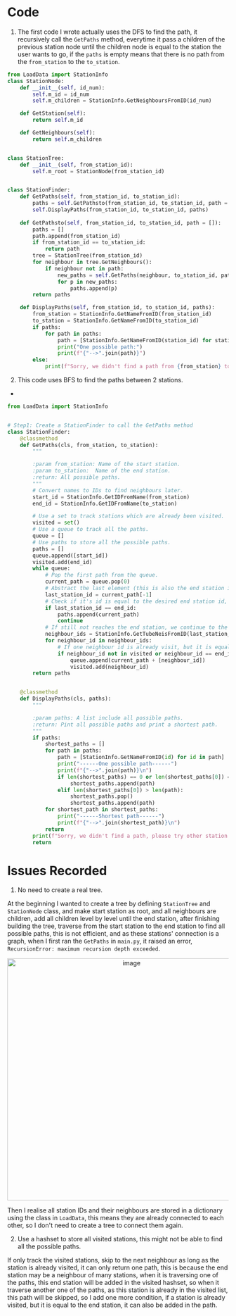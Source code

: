 # Code
1. The first code I wrote actually uses the DFS to find the path, it recursively call the `GetPaths` method, everytime it pass a children of the previous station node until the children node is equal to the station the user wants to go, if the `paths` is empty means that there is no path from the `from_station` to the `to_station`.
```py
from LoadData import StationInfo
class StationNode:
    def __init__(self, id_num):
        self.m_id = id_num
        self.m_children = StationInfo.GetNeighboursFromID(id_num)

    def GetStation(self):
        return self.m_id

    def GetNeighbours(self):
        return self.m_children


class StationTree:
    def __init__(self, from_station_id):
        self.m_root = StationNode(from_station_id)


class StationFinder:
    def GetPaths(self, from_station_id, to_station_id):
        paths = self.GetPathsto(from_station_id, to_station_id, path = [])
        self.DisplayPaths(from_station_id, to_station_id, paths)
    
    def GetPathsto(self, from_station_id, to_station_id, path = []):
        paths = []
        path.append(from_station_id)
        if from_station_id == to_station_id:
            return path
        tree = StationTree(from_station_id)
        for neighbour in tree.GetNeighbours():
            if neighbour not in path:
                new_paths = self.GetPaths(neighbour, to_station_id, path)
                for p in new_paths:
                    paths.append(p)
        return paths

    def DisplayPaths(self, from_station_id, to_station_id, paths):
        from_station = StationInfo.GetNameFromID(from_station_id)
        to_station = StationInfo.GetNameFromID(to_station_id)
        if paths:
            for path in paths:
                path = [StationInfo.GetNameFromID(station_id) for station_id in path]
                print("One possible path:")
                print(f"{"-->".join(path)}")
        else:
            print(f"Sorry, we didn't find a path from {from_station} to {to_station}.")

```

2. This code uses BFS to find the paths between 2 stations.
- 
```py
from LoadData import StationInfo


# Step1: Create a StationFinder to call the GetPaths method
class StationFinder:
    @classmethod
    def GetPaths(cls, from_station, to_station):
        """

        :param from_station: Name of the start station.
        :param to_station:  Name of the end station.
        :return: All possible paths.
        """
        # Convert names to IDs to find neighbours later.
        start_id = StationInfo.GetIDFromName(from_station)
        end_id = StationInfo.GetIDFromName(to_station)

        # Use a set to track stations which are already been visited.
        visited = set()
        # Use a queue to track all the paths.
        queue = []
        # Use paths to store all the possible paths.
        paths = []
        queue.append([start_id])
        visited.add(end_id)
        while queue:
            # Pop the first path from the queue.
            current_path = queue.pop(0)
            # Abstract the last element (this is also the end station id) of the path.
            last_station_id = current_path[-1]
            # Check if it's id is equal to the desired end station id, if it is, add this path to paths.
            if last_station_id == end_id:
                paths.append(current_path)
                continue
            # If still not reaches the end station, we continue to the next level to find the end station.
            neighbour_ids = StationInfo.GetTubeNeisFromID(last_station_id)
            for neighbour_id in neighbour_ids:
                # If one neighbour id is already visit, but it is equal to the end station id, it means this is a new path, we also should add this path to paths.
                if neighbour_id not in visited or neighbour_id == end_id:
                    queue.append(current_path + [neighbour_id])
                    visited.add(neighbour_id)
        return paths


    @classmethod
    def DisplayPaths(cls, paths):
        """

        :param paths: A list include all possible paths.
        :return: Pint all possible paths and print a shortest path.
        """
        if paths:
            shortest_paths = []
            for path in paths:
                path = [StationInfo.GetNameFromID(id) for id in path]
                print("------One possible path------")
                print(f"{"-->".join(path)}\n")
                if len(shortest_paths) == 0 or len(shortest_paths[0]) == len(path):
                    shortest_paths.append(path)
                elif len(shortest_paths[0]) > len(path):
                    shortest_paths.pop()
                    shortest_paths.append(path)
            for shortest_path in shortest_paths:
                print("------Shortest path------")
                print(f"{"-->".join(shortest_path)}\n")
            return
        print(f"Sorry, we didn't find a path, please try other station.")
        return

```

# Issues Recorded

1. No need to create a real tree.

At the beginning I wanted to create a tree by defining `StationTree` and `StationNode` class, and make start station as root, and all neighbours are children, add all children level by level until the end station, after finishing building the tree, traverse from the start station to the end station to find all possible paths, this is not efficient, and as these stations' connection is a graph, when I first ran the `GetPaths` in `main.py`, it raised an error, `RecursionError: maximum recursion depth exceeded`.

<div align=center>
<img width="550" alt="image" src="https://github.com/ShiyuFan0820/LondonTubePathFinder/assets/149340606/c6f03571-4362-405b-b345-2c6d156a36b5">
</div>

Then I realise all station IDs and their neighbours are stored in a dictionary using the class in `LoadData`, this means they are already connected to each other, so I don't need to create a tree to connect them again.

2. Use a hashset to store all visited stations, this might not be able to find all the possible paths.

If only track the visited stations, skip to the next neighbour as long as the station is already visited, it can only return one path, this is because the end station may be a neighbour of many stations, when it is traversing one of the paths, this end station will be added in the visited hashset, so when it traverse another one of the paths, as this station is already in the visited list, this path will be skipped, so I add one more condition, if a station is already visited, but it is equal to the end station, it can also be added in the path.


